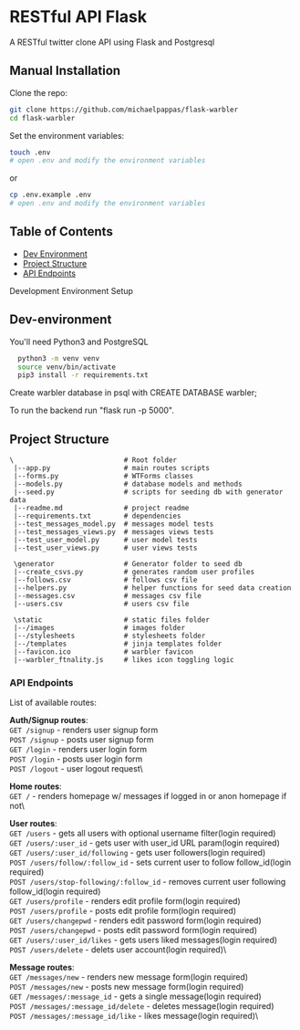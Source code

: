 
# RESTful API Flask

A RESTful twitter clone API using Flask and Postgresql

## Manual Installation

Clone the repo:

```bash
git clone https://github.com/michaelpappas/flask-warbler
cd flask-warbler
```

Set the environment variables:
```bash
touch .env
# open .env and modify the environment variables
```
or
```bash
cp .env.example .env
# open .env and modify the environment variables
```


## Table of Contents

- [Dev Environment](#dev-environment)
- [Project Structure](#project-structure)
- [API Endpoints](#api-endpoints)

Development Environment Setup
## Dev-environment

You'll need Python3 and PostgreSQL

```bash
  python3 -m venv venv
  source venv/bin/activate
  pip3 install -r requirements.txt
```

Create warbler database in psql with CREATE DATABASE warbler;

To run the backend run "flask run -p 5000".

## Project Structure

```
\                           # Root folder
 |--app.py                  # main routes scripts
 |--forms.py                # WTForms classes
 |--models.py               # database models and methods
 |--seed.py                 # scripts for seeding db with generator data
 |--readme.md               # project readme
 |--requirements.txt        # dependencies
 |--test_messages_model.py  # messages model tests
 |--test_messages_views.py  # messages views tests
 |--test_user_model.py      # user model tests
 |--test_user_views.py      # user views tests

 \generator                 # Generator folder to seed db
 |--create_csvs.py          # generates random user profiles
 |--follows.csv             # follows csv file
 |--helpers.py              # helper functions for seed data creation
 |--messages.csv            # messages csv file
 |--users.csv               # users csv file

 \static                    # static files folder
 |--/images                 # images folder
 |--/stylesheets            # stylesheets folder
 |--/templates              # jinja templates folder
 |--favicon.ico             # warbler favicon
 |--warbler_ftnality.js     # likes icon toggling logic
```

### API Endpoints

List of available routes:

**Auth/Signup routes**:\
`GET /signup` - renders user signup form\
`POST /signup` - posts user signup form\
`GET /login` - renders user login form\
`POST /login` - posts user login form\
`POST /logout` - user logout request\

**Home routes**:\
`GET /` - renders homepage w/ messages if logged in or anon homepage if not\


**User routes**:\
`GET /users` - gets all users with optional username filter(login required)\
`GET /users/:user_id` - gets user with user_id URL param(login required)\
`GET /users/:user_id/following` - gets user followers(login required)\
`POST /users/follow/:follow_id` - sets current user to follow follow_id(login required)\
`POST /users/stop-following/:follow_id` - removes current user following follow_id(login required)\
`GET /users/profile` - renders edit profile form(login required)\
`POST /users/profile` - posts edit profile form(login required)\
`GET /users/changepwd` - renders edit password form(login required)\
`POST /users/changepwd` - posts edit password form(login required)\
`GET /users/:user_id/likes` - gets users liked messages(login required)\
`POST /users/delete` - delets user account(login required)\

**Message routes**:\
`GET /messages/new` - renders new message form(login required)\
`POST /messages/new` - posts new message form(login required)\
`GET /messages/:message_id` - gets a single message(login required)\
`POST /messages/:message_id/delete` - deletes message(login required)\
`POST /messages/:message_id/like` - likes message(login required)\





